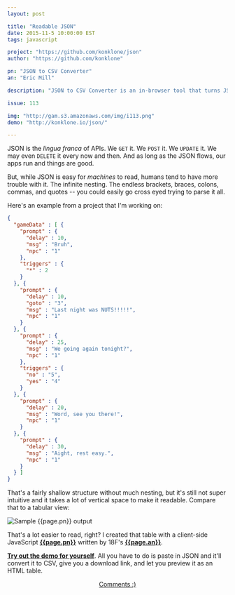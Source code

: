 ```yaml
---
layout: post

title: "Readable JSON"
date: 2015-11-5 10:00:00 EST
tags: javascript

project: "https://github.com/konklone/json"
author: "https://github.com/konklone"

pn: "JSON to CSV Converter"
an: "Eric Mill"

description: "JSON to CSV Converter is an in-browser tool that turns JSON into tabular data."

issue: 113

img: "http://gam.s3.amazonaws.com/img/i113.png"
demo: "http://konklone.io/json/"

---
```


JSON is the _lingua franca_ of APIs. We `GET` it. We `POST` it. We `UPDATE` it. We may even `DELETE` it every now and then. And as long as the JSON flows, our apps run and things are good.


But, while JSON is easy for _machines_ to read, humans tend to have more trouble with it. The infinite nesting. The endless brackets, braces, colons, commas, and quotes -- you could easily go cross eyed trying to parse it all.

Here's an example from a project that I'm working on:

```json
{
  "gameData" : [ {
    "prompt" : {
      "delay" : 10,
      "msg" : "Bruh",
      "npc" : "1"
    },
    "triggers" : {
      "*" : 2
    }
  }, {
    "prompt" : {
      "delay" : 10,
      "goto" : "3",
      "msg" : "Last night was NUTS!!!!!",
      "npc" : "1"
    }
  }, {
    "prompt" : {
      "delay" : 25,
      "msg" : "We going again tonight?",
      "npc" : "1"
    },
    "triggers" : {
      "no" : "5",
      "yes" : "4"
    }
  }, {
    "prompt" : {
      "delay" : 20,
      "msg" : "Word, see you there!",
      "npc" : "1"
    }
  }, {
    "prompt" : {
      "delay" : 30,
      "msg" : "Aight, rest easy.",
      "npc" : "1"
    }
  } ]
}

```

That's a fairly shallow structure without much nesting, but it's still not super intuitive and it takes a lot of vertical space to make it readable. Compare that to a tabular view:

<img src="{{page.img}}" class="" alt="Sample {{page.pn}} output">

That's a lot easier to read, right? I created that table with a client-side JavaScript <strong><a href="{{page.project}}" title="{{page.pn}} on GitHub" target="_blank">{{page.pn}}</a></strong> written by 18F's <strong><a href="{{page.author}}" title="{{page.an}} on GitHub" target="_blank">{{page.an}}</a></strong>.

<strong><a href="{{page.demo}}" title="{{page.pn}} live demo" target="_blank">Try out the demo for yourself</a></strong>. All you have to do is paste in JSON and it'll convert it to CSV, give you a download link, and let you preview it as an HTML table.

<center><a href="{{ page.url }}#comments" class="btn btn-primary btn-comment" title="Discuss this issue of Git @ Me online">Comments :)</a></center>
